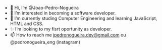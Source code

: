 - 👋 Hi, I’m @Joao-Pedro-Nogueira
- 👀 I’m interested in becoming a software developer.
- 🌱 I’m currently studing Computer Engineering and learning JavaScript, HTML and CSS.
- ✨ I’m looking to my fisrt oportunity as developer.
- 📫 How to reach me jpedronogueira.dev@gmail.com ou @pedronogueira_eng (instagram)

<!---
Joao-Pedro-Nogueira/Joao-Pedro-Nogueira is a ✨ special ✨ repository because its `README.md` (this file) appears on your GitHub profile.
You can click the Preview link to take a look at your changes.
--->

